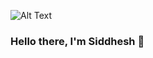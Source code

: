 ![Alt Text](https://cdn.cloudflare.steamstatic.com/steam/apps/1077860/extras/scanningGif.gif?t=1632934906)

### Hello there, I'm Siddhesh 👋

<!--
**WhiteHat-Hunter/WhiteHat-Hunter** is a ✨ _special_ ✨ repository because its `README.md` (this file) appears on your GitHub profile.

Here are some ideas to get you started:

- 🔭 I’m currently working on ...
- 🌱 I’m currently learning ...
- 👯 I’m looking to collaborate on ...
- 🤔 I’m looking for help with ...
- 💬 Ask me about ...
- 📫 How to reach me: ...
- 😄 Pronouns: ...
- ⚡ Fun fact: ...
-->
